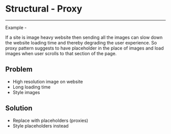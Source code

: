 # Structural - Proxy

---

Example -

If a site is image heavy website then sending all the images can slow down the website loading time and thereby degrading the user experience. So proxy pattern suggests to have placeholder in the place of images and load images when user scrolls to that section of the page.

## Problem

- High resolution image on website
- Long loading time
- Style images

## Solution

- Replace with placeholders (proxies)
- Style placeholders instead
